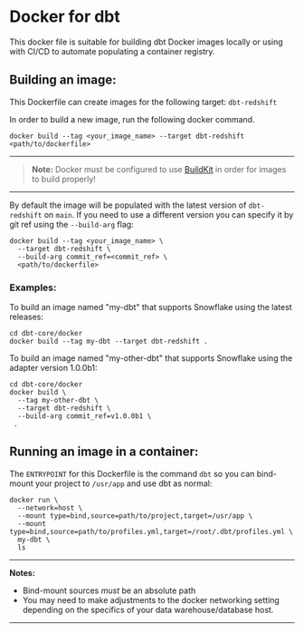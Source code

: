 # Docker for dbt
This docker file is suitable for building dbt Docker images locally or using with CI/CD to automate populating a container registry.


## Building an image:
This Dockerfile can create images for the following target: `dbt-redshift`

In order to build a new image, run the following docker command.
```shell
docker build --tag <your_image_name> --target dbt-redshift <path/to/dockerfile>
```
---
> **Note:**  Docker must be configured to use [BuildKit](https://docs.docker.com/develop/develop-images/build_enhancements/) in order for images to build properly!

---

By default the image will be populated with the latest version of `dbt-redshift` on `main`.
If you need to use a different version you can specify it by git ref using the `--build-arg` flag:
```shell
docker build --tag <your_image_name> \
  --target dbt-redshift \
  --build-arg commit_ref=<commit_ref> \
  <path/to/dockerfile>
```

### Examples:
To build an image named "my-dbt" that supports Snowflake using the latest releases:
```shell
cd dbt-core/docker
docker build --tag my-dbt --target dbt-redshift .
```

To build an image named "my-other-dbt" that supports Snowflake using the adapter version 1.0.0b1:
```shell
cd dbt-core/docker
docker build \
  --tag my-other-dbt \
  --target dbt-redshift \
  --build-arg commit_ref=v1.0.0b1 \
 .
```

## Running an image in a container:
The `ENTRYPOINT` for this Dockerfile is the command `dbt` so you can bind-mount your project to `/usr/app` and use dbt as normal:
```shell
docker run \
  --network=host \
  --mount type=bind,source=path/to/project,target=/usr/app \
  --mount type=bind,source=path/to/profiles.yml,target=/root/.dbt/profiles.yml \
  my-dbt \
  ls
```
---
**Notes:**
* Bind-mount sources _must_ be an absolute path
* You may need to make adjustments to the docker networking setting depending on the specifics of your data warehouse/database host.

---
